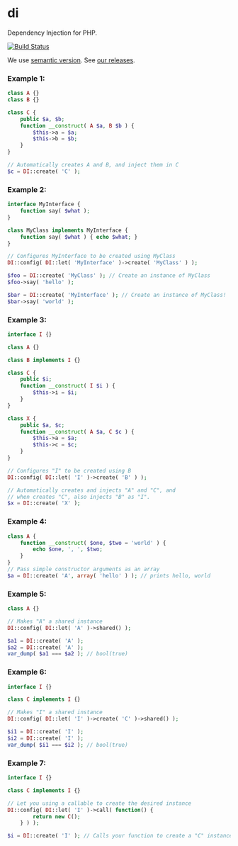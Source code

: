 # di

Dependency Injection for PHP.

[![Build Status](https://travis-ci.org/thiagodp/di.svg?branch=master)](https://travis-ci.org/thiagodp/di)

We use [semantic version](http://semver.org/). See [our releases](https://github.com/thiagodp/di/releases).

### Example 1:

```php
class A {}
class B {}

class C {
	public $a, $b;
	function __construct( A $a, B $b ) {
		$this->a = $a;
		$this->b = $b;
	}
}

// Automatically creates A and B, and inject them in C
$c = DI::create( 'C' );
```

### Example 2:

```php
interface MyInterface {
	function say( $what );
}

class MyClass implements MyInterface {
	function say( $what ) { echo $what; }
}

// Configures MyInterface to be created using MyClass
DI::config( DI::let( 'MyInterface' )->create( 'MyClass' ) );

$foo = DI::create( 'MyClass' ); // Create an instance of MyClass
$foo->say( 'hello' );

$bar = DI::create( 'MyInterface' ); // Create an instance of MyClass!
$bar->say( 'world' );
```

### Example 3:

```php
interface I {}

class A {}

class B implements I {}

class C {
	public $i;
	function __construct( I $i ) {
		$this->i = $i;
	}
}

class X {
	public $a, $c;
	function __construct( A $a, C $c ) {
		$this->a = $a;
		$this->c = $c;
	}
}

// Configures "I" to be created using B
DI::config( DI::let( 'I' )->create( 'B' ) );

// Automatically creates and injects "A" and "C", and
// when creates "C", also injects "B" as "I".
$x = DI::create( 'X' );
```

### Example 4:

```php
class A {
	function __construct( $one, $two = 'world' ) {
		echo $one, ', ', $two;
	}
}
// Pass simple constructor arguments as an array
$a = DI::create( 'A', array( 'hello' ) ); // prints hello, world
```

### Example 5:

```php
class A {}

// Makes "A" a shared instance
DI::config( DI::let( 'A' )->shared() );

$a1 = DI::create( 'A' );
$a2 = DI::create( 'A' );
var_dump( $a1 === $a2 ); // bool(true)
```

### Example 6:

```php
interface I {}

class C implements I {}

// Makes "I" a shared instance
DI::config( DI::let( 'I' )->create( 'C' )->shared() );

$i1 = DI::create( 'I' );
$i2 = DI::create( 'I' );
var_dump( $i1 === $i2 ); // bool(true)
```

### Example 7:

```php
interface I {}

class C implements I {}

// Let you using a callable to create the desired instance
DI::config( DI::let( 'I' )->call( function() {
		return new C();
	} ) );

$i = DI::create( 'I' ); // Calls your function to create a "C" instance
```
